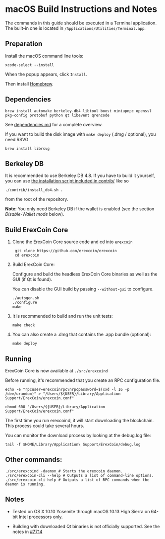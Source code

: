 macOS Build Instructions and Notes
====================================
The commands in this guide should be executed in a Terminal application.
The built-in one is located in `/Applications/Utilities/Terminal.app`.

Preparation
-----------
Install the macOS command line tools:

`xcode-select --install`

When the popup appears, click `Install`.

Then install [Homebrew](https://brew.sh).

Dependencies
----------------------

    brew install automake berkeley-db4 libtool boost miniupnpc openssl pkg-config protobuf python qt libevent qrencode

See [dependencies.md](dependencies.md) for a complete overview.

If you want to build the disk image with `make deploy` (.dmg / optional), you need RSVG

    brew install librsvg

Berkeley DB
-----------
It is recommended to use Berkeley DB 4.8. If you have to build it yourself,
you can use [the installation script included in contrib/](/contrib/install_db4.sh)
like so

```shell
./contrib/install_db4.sh .
```

from the root of the repository.

**Note**: You only need Berkeley DB if the wallet is enabled (see the section *Disable-Wallet mode* below).

Build ErexCoin Core
------------------------

1. Clone the ErexCoin Core source code and cd into `erexcoin`

        git clone https://github.com/erexcoin/erexcoin
        cd erexcoin

2.  Build ErexCoin Core:

    Configure and build the headless ErexCoin Core binaries as well as the GUI (if Qt is found).

    You can disable the GUI build by passing `--without-gui` to configure.

        ./autogen.sh
        ./configure
        make

3.  It is recommended to build and run the unit tests:

        make check

4.  You can also create a .dmg that contains the .app bundle (optional):

        make deploy

Running
-------

ErexCoin Core is now available at `./src/erexcoind`

Before running, it's recommended that you create an RPC configuration file.

    echo -e "rpcuser=erexcoinrpc\nrpcpassword=$(xxd -l 16 -p /dev/urandom)" > "/Users/${USER}/Library/Application Support/ErexCoin/erexcoin.conf"

    chmod 600 "/Users/${USER}/Library/Application Support/ErexCoin/erexcoin.conf"

The first time you run erexcoind, it will start downloading the blockchain. This process could take several hours.

You can monitor the download process by looking at the debug.log file:

    tail -f $HOME/Library/Application\ Support/ErexCoin/debug.log

Other commands:
-------

    ./src/erexcoind -daemon # Starts the erexcoin daemon.
    ./src/erexcoin-cli --help # Outputs a list of command-line options.
    ./src/erexcoin-cli help # Outputs a list of RPC commands when the daemon is running.

Notes
-----

* Tested on OS X 10.10 Yosemite through macOS 10.13 High Sierra on 64-bit Intel processors only.

* Building with downloaded Qt binaries is not officially supported. See the notes in [#7714](https://github.com/erexcoin/erexcoin/issues/7714)
